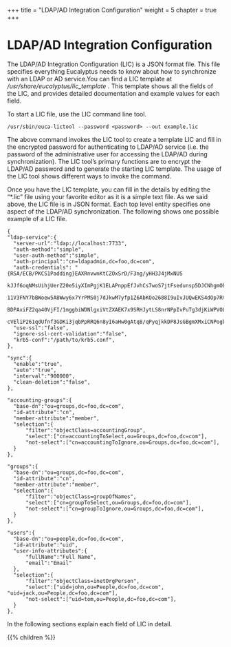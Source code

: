 +++
title = "LDAP/AD Integration Configuration"
weight = 5
chapter = true
+++


# LDAP/AD Integration Configuration
The LDAP/AD Integration Configuration (LIC) is a JSON format file. This file specifies everything Eucalyptus needs to know about how to synchronize with an LDAP or AD service.You can find a LIC template at */usr/share/eucalyptus/lic_template* . This template shows all the fields of the LIC, and provides detailed documentation and example values for each field. 

To start a LIC file, use the LIC command line tool. 


    /usr/sbin/euca-lictool --password <password> --out example.lic

The above command invokes the LIC tool to create a template LIC and fill in the encrypted password for authenticating to LDAP/AD service (i.e. the password of the administrative user for accessing the LDAP/AD during synchronization). The LIC tool’s primary functions are to encrypt the LDAP/AD password and to generate the starting LIC template. The usage of the LIC tool shows different ways to invoke the command. 

Once you have the LIC template, you can fill in the details by editing the “*.lic” file using your favorite editor as it is a simple text file. As we said above, the LIC file is in JSON format. Each top level entity specifies one aspect of the LDAP/AD synchronization. The following shows one possible example of a LIC file. 


    {
    "ldap-service":{
      "server-url":"ldap://localhost:7733",
      "auth-method":"simple",
      "user-auth-method":"simple",
      "auth-principal":"cn=ldapadmin,dc=foo,dc=com",
      "auth-credentials": "{RSA/ECB/PKCS1Padding}EAXRnvwnKtCZOxSrD/F3ng/yHH3J4jMxNUS
      kJJf6oqNMsUihjUerZ20e5iyXImPgjK1ELAPnppEfJvhCs7woS7jtFsedunsp5DJCNhgmOb2CR/MnH
      11V3FNY7bBWoew5A8Wwy6x7YrPMS0j7dJkwM7yfp1Z6AbKOo2688I9uIvJUQwEKS4dOp7RVdA0izlJ
      BDPAxiFZ2qa40VjFI/1mggbiWDNlgxiVtZXAEK7x9SRHJytLS8nrNPpIvPuTg3djKiWPVOLZ6vpSgP
      cVEliP261qdUfnf3GDKi3jqbPpRRQ6n8yI6aHw0gAtq8/qPyqjkkDP8JsGBgmXMxiCNPogbWg==",
      "use-ssl":"false",
      "ignore-ssl-cert-validation":"false",
      "krb5-conf":"/path/to/krb5.conf",
    },
    
    "sync":{
      "enable":"true",
      "auto":"true",
      "interval":"900000",
      "clean-deletion":"false",
    },
    
    "accounting-groups":{
      "base-dn":"ou=groups,dc=foo,dc=com",
      "id-attribute":"cn",
      "member-attribute":"member",
      "selection":{
          "filter":"objectClass=accountingGroup",
          "select":["cn=accountingToSelect,ou=Groups,dc=foo,dc=com"],
          "not-select":["cn=accountingToIgnore,ou=Groups,dc=foo,dc=com"],
      }
    },
    
    "groups":{
      "base-dn":"ou=groups,dc=foo,dc=com",
      "id-attribute":"cn",
      "member-attribute":"member",
      "selection":{
          "filter":"objectClass=groupOfNames",
          "select":["cn=groupToSelect,ou=Groups,dc=foo,dc=com"],
          "not-select":["cn=groupToIgnore,ou=Groups,dc=foo,dc=com"],
      }
    },
    
    "users":{
      "base-dn":"ou=people,dc=foo,dc=com",
      "id-attribute":"uid",
      "user-info-attributes":{
          "fullName":"Full Name",
          "email":"Email"
      },
      "selection":{
          "filter":"objectClass=inetOrgPerson",
          "select":["uid=john,ou=People,dc=foo,dc=com", "uid=jack,ou=People,dc=foo,dc=com"],
          "not-select":["uid=tom,ou=People,dc=foo,dc=com"],
      }
    },

In the following sections explain each field of LIC in detail. 



{{% children %}}
